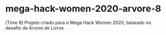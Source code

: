 # mega-hack-women-2020-arvore-8
[Time 8] Projeto criado para o Mega Hack Women 2020, baseado no desafio da Árvore de Livros.
